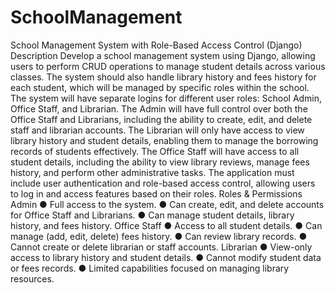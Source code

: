 # SchoolManagement

School Management System with Role-Based Access Control 
(Django) 
Description 
Develop a school management system using Django, allowing users to perform CRUD 
operations to manage student details across various classes. The system should also handle 
library history and fees history for each student, which will be managed by specific roles within 
the school. 
The system will have separate logins for different user roles: School Admin, Office Staff, and 
Librarian. The Admin will have full control over both the Office Staff and Librarians, including 
the ability to create, edit, and delete staff and librarian accounts. The Librarian will only have 
access to view library history and student details, enabling them to manage the borrowing 
records of students effectively. The Office Staff will have access to all student details, including 
the ability to view library reviews, manage fees history, and perform other administrative tasks. 
The application must include user authentication and role-based access control, allowing users 
to log in and access features based on their roles. 
Roles & Permissions 
Admin 
● Full access to the system. 
● Can create, edit, and delete accounts for Office Staff and Librarians. 
● Can manage student details, library history, and fees history. 
Office Staff 
● Access to all student details. 
● Can manage (add, edit, delete) fees history. 
● Can review library records. 
● Cannot create or delete librarian or staff accounts. 
Librarian 
● View-only access to library history and student details. 
● Cannot modify student data or fees records. 
● Limited capabilities focused on managing library resources.
